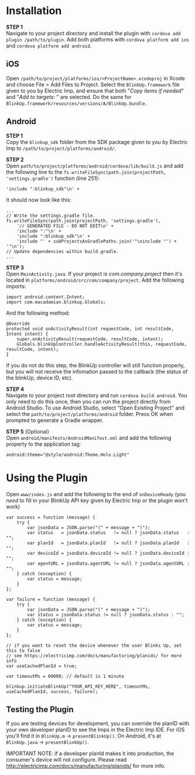 Installation
==============

**STEP 1**<br>
Navigate to your project directory and install the plugin with `cordova add plugin /path/to/plugin`. Add both platforms with `cordova platform add ios` and `cordova platform add android`.

iOS
--------------
Open `/path/to/project/platforms/ios/<ProjectName>.xcodeproj` in Xcode and choose File > Add Files to Project. Select the `BlinkUp.framework` file given to you by Electric Imp, and ensure that both "*Copy items if needed*" and "*Add to targets: <ProjectName>*" are selected. Do the same for `BlinkUp.framework/resources/versions/A/BlinkUp.bundle`.


Android
--------------
**STEP 1**<br>
Copy the `blinkup_sdk` folder from the SDK package given to you by Electric Imp to `/path/to/project/platforms/android/`.

**STEP 2**<br>
Open `path/to/project/platforms/android/cordova/lib/build.js` and add the following line to the `fs.writeFileSync(path.join(projectPath, 'settings.gradle')` function (line 251):
```
'include ":blinkup_sdk"\n' +
```
It should now look like this:
```
...
// Write the settings.gradle file.
fs.writeFileSync(path.join(projectPath, 'settings.gradle'),
    '// GENERATED FILE - DO NOT EDIT\n' +
    'include ":"\n' +
    'include ":blinkup_sdk"\n' +
    'include "' + subProjectsAsGradlePaths.join('"\ninclude "') + '"\n');
// Update dependencies within build.gradle.
...
```

**STEP 3**<br>
Open `MainActivity.java`. If your project is *com.company.project* then it's located in `platforms/android/src/com/company/project`. Add the following imports:
```
import android.content.Intent;
import com.macadamian.blinkup.Globals;
```
And the following method:
```
@Override
protected void onActivityResult(int requestCode, int resultCode, Intent intent) {
    super.onActivityResult(requestCode, resultCode, intent);
    Globals.blinkUpController.handleActivityResult(this, requestCode, resultCode, intent);
}
```
If you do not do this step, the BlinkUp controller will still function properly, but you will not receive the infomation passed to the callback (the status of the blinkUp, device ID, etc).

**STEP 4**<br>
Navigate to your project root directory and run `cordova build android`. You only need to do this once, then you can run the project directly from Android Studio. To use Android Studio, select "Open Existing Project" and select the `path/to/project/platforms/android` folder. Press OK when prompted to generate a Gradle wrapper.

**STEP 5** (Optional)<br>
Open `android/manifests/AndroidManifest.xml` and add the following property to the application tag:
```
android:theme="@style/android:Theme.Holo.Light"
```

Using the Plugin
==========
Open `www/index.js` and add the following to the end of `onDeviceReady` (you *need* to fill in your BlinkUp API key given by Electric Imp or the plugin won't work)
```
var success = function (message) {
    try {
        var jsonData = JSON.parse("(" + message + ")");
        var status   = jsonData.status   != null ? jsonData.status   : "";
        var planId   = jsonData.planId   != null ? jsonData.planId   : "";
        var deviceId = jsonData.deviceId != null ? jsonData.deviceId : "";
        var agentURL = jsonData.agentURL != null ? jsonData.agentURL : "";
    } catch (exception) {
        var status = message;
    }
};

var failure = function (message) {
    try {
        var jsonData = JSON.parse("(" + message + ")");
        var status = jsonData.status != null ? jsonData.status : "";
    } catch (exception) {
        var status = message;
    }
};

// if you want to reset the device whenever the user Blinks Up, set this to false
// see https://electricimp.com/docs/manufacturing/planids/ for more info
var useCachedPlanId = true; 

var timeoutMs = 60000; // default is 1 minute

blinkup.initiateBlinkUp("YOUR_API_KEY_HERE", timeoutMs, useCachedPlanId, success, failure);
```

Testing the Plugin
-----------
If you are testing devices for development, you can override the planID with your own developer planID to see the Imps in the Electric Imp IDE. For iOS you'll find it in `BlinkUp.m` -> `presentBlinkUp()`. On Android, it's at `BlinkUp.java` -> `presentBlinkUp()`.<br>

IMPORTANT NOTE: if a developer planId makes it into production, the consumer's device will not configure. Please read http://electricimp.com/docs/manufacturing/planids/ for more info.
